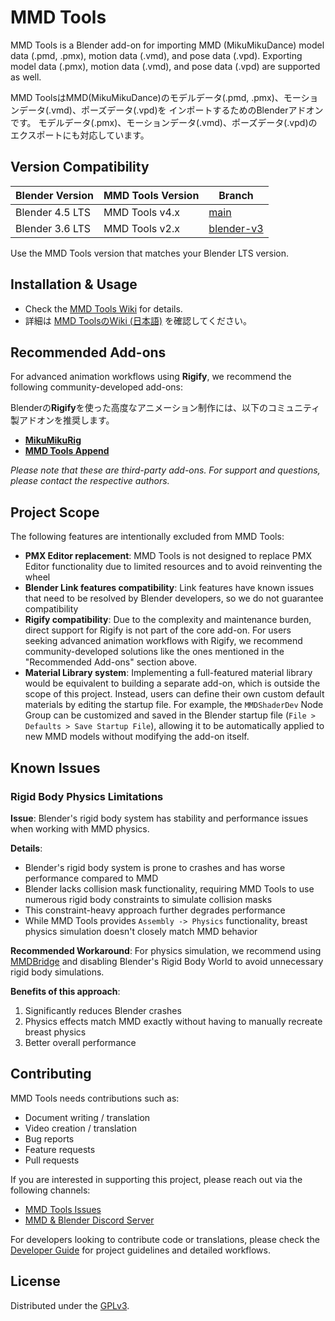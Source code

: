 # MMD Tools

MMD Tools is a Blender add-on for importing MMD (MikuMikuDance) model data (.pmd, .pmx), motion data (.vmd), and pose data (.vpd).
Exporting model data (.pmx), motion data (.vmd), and pose data (.vpd) are supported as well.

MMD ToolsはMMD(MikuMikuDance)のモデルデータ(.pmd, .pmx)、モーションデータ(.vmd)、ポーズデータ(.vpd)を
インポートするためのBlenderアドオンです。
モデルデータ(.pmx)、モーションデータ(.vmd)、ポーズデータ(.vpd)のエクスポートにも対応しています。

## Version Compatibility

| Blender Version | MMD Tools Version | Branch      |
|-----------------|-------------------|-------------|
| Blender 4.5 LTS | MMD Tools v4.x    | [main](https://github.com/MMD-Blender/blender_mmd_tools) |
| Blender 3.6 LTS | MMD Tools v2.x    | [blender-v3](https://github.com/MMD-Blender/blender_mmd_tools/tree/blender-v3) |

Use the MMD Tools version that matches your Blender LTS version.

## Installation & Usage

- Check the [MMD Tools Wiki](https://mmd-blender.fandom.com/wiki/MMD_Tools) for details.
- 詳細は [MMD ToolsのWiki (日本語)](https://mmd-blender.fandom.com/ja/wiki/MMD_Tools) を確認してください。

## Recommended Add-ons

For advanced animation workflows using **Rigify**, we recommend the following community-developed add-ons:

Blenderの**Rigify**を使った高度なアニメーション制作には、以下のコミュニティ製アドオンを推奨します。

- **[MikuMikuRig](https://github.com/XiaoFFGe/MikuMikuRig)**
- **[MMD Tools Append](https://github.com/MMD-Blender/blender_mmd_tools_append)**

*Please note that these are third-party add-ons. For support and questions, please contact the respective authors.*

## Project Scope

The following features are intentionally excluded from MMD Tools:

- **PMX Editor replacement**: MMD Tools is not designed to replace PMX Editor functionality due to limited resources and to avoid reinventing the wheel
- **Blender Link features compatibility**: Link features have known issues that need to be resolved by Blender developers, so we do not guarantee compatibility
- **Rigify compatibility**: Due to the complexity and maintenance burden, direct support for Rigify is not part of the core add-on. For users seeking advanced animation workflows with Rigify, we recommend community-developed solutions like the ones mentioned in the "Recommended Add-ons" section above.
- **Material Library system**: Implementing a full-featured material library would be equivalent to building a separate add-on, which is outside the scope of this project. Instead, users can define their own custom default materials by editing the startup file. For example, the `MMDShaderDev` Node Group can be customized and saved in the Blender startup file (`File > Defaults > Save Startup File`), allowing it to be automatically applied to new MMD models without modifying the add-on itself.

## Known Issues

### Rigid Body Physics Limitations

**Issue**: Blender's rigid body system has stability and performance issues when working with MMD physics.

**Details**:

- Blender's rigid body system is prone to crashes and has worse performance compared to MMD
- Blender lacks collision mask functionality, requiring MMD Tools to use numerous rigid body constraints to simulate collision masks
- This constraint-heavy approach further degrades performance
- While MMD Tools provides `Assembly -> Physics` functionality, breast physics simulation doesn't closely match MMD behavior

**Recommended Workaround**:
For physics simulation, we recommend using [MMDBridge](https://github.com/rintrint/mmdbridge) and disabling Blender's Rigid Body World to avoid unnecessary rigid body simulations.

**Benefits of this approach**:

1. Significantly reduces Blender crashes
2. Physics effects match MMD exactly without having to manually recreate breast physics
3. Better overall performance

## Contributing

MMD Tools needs contributions such as:

- Document writing / translation
- Video creation / translation
- Bug reports
- Feature requests
- Pull requests

If you are interested in supporting this project, please reach out via the following channels:

- [MMD Tools Issues](https://github.com/MMD-Blender/blender_mmd_tools/issues)
- [MMD & Blender Discord Server](https://discord.gg/zRgUkuaPWw)

For developers looking to contribute code or translations, please check the [Developer Guide](DEVELOPER_GUIDE.md) for project guidelines and detailed workflows.

## License

Distributed under the [GPLv3](LICENSE).
